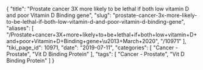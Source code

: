 {
    "title": "Prostate cancer 3X more likely to be lethal if both low vitamin D and poor Vitamin D Binding gene",
    "slug": "prostate-cancer-3x-more-likely-to-be-lethal-if-both-low-vitamin-d-and-poor-vitamin-d-binding-gene",
    "aliases": [
        "/Prostate+cancer+3X+more+likely+to+be+lethal+if+both+low+vitamin+D+and+poor+Vitamin+D+Binding+gene+\u2013+March+2020",
        "/10971"
    ],
    "tiki_page_id": 10971,
    "date": "2019-07-11",
    "categories": [
        "Cancer - Prostate",
        "Vit D Binding Protein"
    ],
    "tags": [
        "Cancer - Prostate",
        "Vit D Binding Protein"
    ]
}